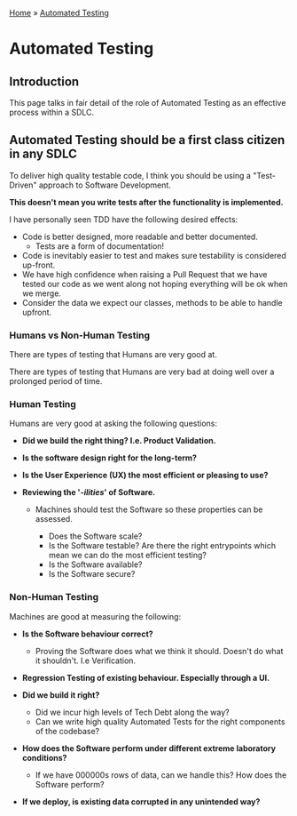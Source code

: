 [Home](../../TestingStrategy.md) » [Automated Testing](./AutomatedTesting.md)

# Automated Testing

## Introduction

This page talks in fair detail of the role of Automated Testing as an effective process within a SDLC.

## Automated Testing should be a first class citizen in any SDLC

To deliver high quality testable code, I think you should be using a "Test-Driven" approach to Software Development.  

**This doesn't mean you write tests after the functionality is implemented.**

I have personally seen TDD have the following desired effects:

- Code is better designed, more readable and better documented.
  - Tests are a form of documentation!
- Code is inevitably easier to test and makes sure testability is considered up-front.
- We have high confidence when raising a Pull Request that we have tested our code as we went along not hoping everything will be ok when we merge.
- Consider the data we expect our classes, methods to be able to handle upfront.

### Humans vs Non-Human Testing

There are types of testing that Humans are very good at.  

There are types of testing that Humans are very bad at doing well over a prolonged period of time.

### Human Testing

Humans are very good at asking the following questions:

- **Did we build the right thing?  I.e. Product Validation.**
- **Is the software design right for the long-term?**
- **Is the User Experience (UX) the most efficient or pleasing to use?**
- **Reviewing the '*-ilities*' of Software.**

  - Machines should test the Software so these properties can be assessed.

    - Does the Software scale?
    - Is the Software testable?  Are there the right entrypoints which mean we can do the most efficient testing?
    - Is the Software available?
    - Is the Software secure?

### Non-Human Testing

Machines are good at measuring the following:

- **Is the Software behaviour correct?**
  - Proving the Software does what we think it should.  Doesn't do what it shouldn't. I.e Verification.

- **Regression Testing of existing behaviour.  Especially through a UI.**

- **Did we build it right?**
  - Did we incur high levels of Tech Debt along the way?
  - Can we write high quality Automated Tests for the right components of the codebase?

- **How does the Software perform under different extreme laboratory conditions?**
  - If we have 000000s rows of data, can we handle this?  How does the Software perform?

- **If we deploy, is existing data corrupted in any unintended way?**
